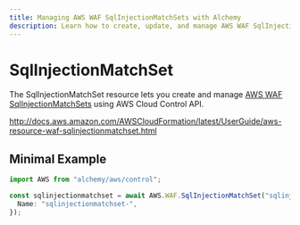 ```yaml
---
title: Managing AWS WAF SqlInjectionMatchSets with Alchemy
description: Learn how to create, update, and manage AWS WAF SqlInjectionMatchSets using Alchemy Cloud Control.
---
```


# SqlInjectionMatchSet

The SqlInjectionMatchSet resource lets you create and manage [AWS WAF SqlInjectionMatchSets](https://docs.aws.amazon.com/waf/latest/userguide/) using AWS Cloud Control API.

http://docs.aws.amazon.com/AWSCloudFormation/latest/UserGuide/aws-resource-waf-sqlinjectionmatchset.html

## Minimal Example

```ts
import AWS from "alchemy/aws/control";

const sqlinjectionmatchset = await AWS.WAF.SqlInjectionMatchSet("sqlinjectionmatchset-example", {
  Name: "sqlinjectionmatchset-",
});
```

